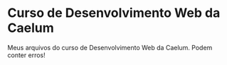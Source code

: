 # Curso de Desenvolvimento Web da Caelum
Meus arquivos do curso de Desenvolvimento Web da Caelum. Podem conter erros!